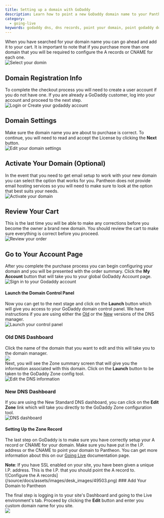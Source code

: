 ```yaml
---
title: Setting up a domain with GoDaddy
description: Learn how to point a new GoDaddy domain name to your Pantheon site.
category:
  - going-live
keywords: godaddy dns, dns records, point your domain, point godaddy domain to pantheon, pointing your godaddy domain to your pantheon site, godaddy dns host, godaddy dns configuration, add domain to a site, godaddy, point godaddy domain to pantheon, redirect godaddy domain to pantheon, godaddy domain dns
---
```

When you have searched for your domain name you can go ahead and add it to your cart. It is important to note that if you purchase more than one domain that you will be required to configure the A records or CNAME for each one.  
 ![Select your domin](/source/docs/assets/images/desk_images/49493.png)
## Domain Registration Info
To complete the checkout process you will need to create a user account if you do not have one. If you are already a GoDaddy customer, log into your account and proceed to the next step.  
 ![Login or Create your godaddy account](/source/docs/assets/images/desk_images/49494.png)
## Domain Settings
Make sure the domain name you are about to purchase is correct. To continue, you will need to read and accept the License by clicking the **Next** button.  
 ![Edit your domain settings](/source/docs/assets/images/desk_images/49495.png)
## Activate Your Domain (Optional)
In the event that you need to get email setup to work with your new domain you can select the option that works for you. Pantheon does not provide email hosting services so you will need to make sure to look at the option that best suits your needs.  
 ![Activate your domain](/source/docs/assets/images/desk_images/49496.png)
## Review Your Cart
This is the last time you will be able to make any corrections before you become the owner a brand new domain. You should review the cart to make sure everything is correct before you proceed.  
 ![Review your order](/source/docs/assets/images/desk_images/49497.png)
## Go to Your Account Page
After you complete the purchase process you can begin configuring your domain and you will be presented with the order summary. Click the **My Account** button that will take you to your global GoDaddy Account page.
 ![Sign in to your Godaddy account](/source/docs/assets/images/desk_images/49498.png)
#### Launch the Domain Control Panel
Now you can get to the next stage and click on the **Launch** button which will give you access to your GoDaddy domain control panel. We have instructions if you are using either the [Old](#old-dns-dashboard) or the [New](#new-dns-dashboard) versions of the DNS manager.  
 ![Launch your control panel](/source/docs/assets/images/desk_images/49499.png)  
### Old DNS Dashboard
Click the name of the domain that you want to edit and this will take you to the domain manager.  
 ![](/source/docs/assets/images/desk_images/49521.png)  
Next, you will see the Zone summary screen that will give you the information associated with this domain. Click on the **Launch** button to be taken to the GoDaddy Zone config tool.  
 ![Edit the DNS information](/source/docs/assets/images/desk_images/49502.png)
### New DNS Dashboard
If you are using the New Standard DNS dashboard, you can click on the **Edit Zone** link which will take you directly to the GoDaddy Zone configuration tool.  
 ![DNS dashboard](/source/docs/assets/images/desk_images/49520.png)
#### Setting Up the Zone Record
The last step on GoDaddy is to make sure you have correctly setup your A record or CNAME for your domain. Make sure you have put in the I.P. address or the CNAME to point your domain to Pantheon. You can get more information about this on our [Going Live](/docs/articles/going-live/) documentation page. 
<div class="alert alert-warning" role="alert">
<strong>Note</strong>: If you have SSL enabled on your site, you have been given a unique I.P. address. This is the I.P. that you should point the A record to.</div>  
 ![Configure the A records](/source/docs/assets/images/desk_images/49503.png)  
### Add Your Domain to Pantheon

The final step is logging in to your site's Dashboard and going to the Live environment's tab. Proceed by clicking the **Edit** button and enter you custom domain name for you site.  
 ![](/source/docs/assets/images/desk_images/49505.png)  
